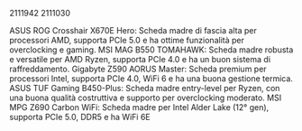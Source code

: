 2111942
2111030

ASUS ROG Crosshair X670E Hero: Scheda madre di fascia alta per processori AMD, supporta PCIe 5.0 e ha ottime funzionalità per overclocking e gaming.
MSI MAG B550 TOMAHAWK: Scheda madre robusta e versatile per AMD Ryzen, supporta PCIe 4.0 e ha un buon sistema di raffreddamento.
Gigabyte Z590 AORUS Master: Scheda premium per processori Intel, supporta PCIe 4.0, WiFi 6 e ha una buona gestione termica.
ASUS TUF Gaming B450-Plus: Scheda madre entry-level per Ryzen, con una buona qualità costruttiva e supporto per overclocking moderato.
MSI MPG Z690 Carbon WiFi: Scheda madre per Intel Alder Lake (12° gen), supporta PCIe 5.0, DDR5 e ha WiFi 6E